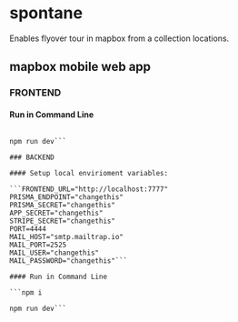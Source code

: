 # spontane

Enables flyover tour in mapbox from a collection locations.

## mapbox mobile web app

### FRONTEND

#### Run in Command Line

```npm i

npm run dev```

### BACKEND 

#### Setup local envirioment variables: 

```FRONTEND_URL="http://localhost:7777"
PRISMA_ENDPOINT="changethis"
PRISMA_SECRET="changethis"
APP_SECRET="changethis"
STRIPE_SECRET="changethis"
PORT=4444
MAIL_HOST="smtp.mailtrap.io"
MAIL_PORT=2525
MAIL_USER="changethis"
MAIL_PASSWORD="changethis"```

#### Run in Command Line

```npm i

npm run dev```
